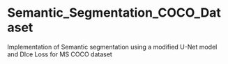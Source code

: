 # Semantic_Segmentation_COCO_Dataset
Implementation of Semantic segmentation using a modified U-Net model and DIce Loss for MS COCO dataset
